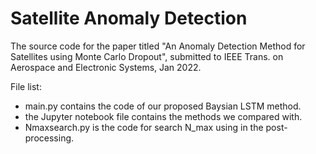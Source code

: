 # Satellite Anomaly Detection

The source code for the paper titled "An Anomaly Detection Method for Satellites using Monte Carlo Dropout", submitted to IEEE Trans. on Aerospace and Electronic Systems, Jan 2022. 

File list:
* main.py contains the code of our proposed Baysian LSTM method.
* the Jupyter notebook file contains the methods we compared with.
* Nmaxsearch.py is the code for search N_max using in the post-processing.
